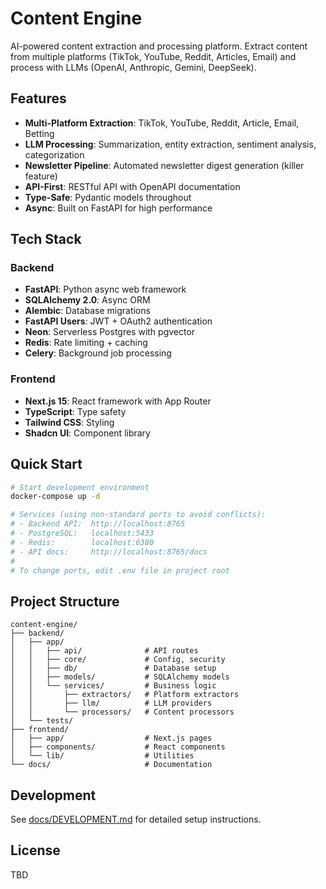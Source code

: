 # Content Engine

AI-powered content extraction and processing platform. Extract content from multiple platforms (TikTok, YouTube, Reddit, Articles, Email) and process with LLMs (OpenAI, Anthropic, Gemini, DeepSeek).

## Features

- **Multi-Platform Extraction**: TikTok, YouTube, Reddit, Article, Email, Betting
- **LLM Processing**: Summarization, entity extraction, sentiment analysis, categorization
- **Newsletter Pipeline**: Automated newsletter digest generation (killer feature)
- **API-First**: RESTful API with OpenAPI documentation
- **Type-Safe**: Pydantic models throughout
- **Async**: Built on FastAPI for high performance

## Tech Stack

### Backend
- **FastAPI**: Python async web framework
- **SQLAlchemy 2.0**: Async ORM
- **Alembic**: Database migrations
- **FastAPI Users**: JWT + OAuth2 authentication
- **Neon**: Serverless Postgres with pgvector
- **Redis**: Rate limiting + caching
- **Celery**: Background job processing

### Frontend
- **Next.js 15**: React framework with App Router
- **TypeScript**: Type safety
- **Tailwind CSS**: Styling
- **Shadcn UI**: Component library

## Quick Start

```bash
# Start development environment
docker-compose up -d

# Services (using non-standard ports to avoid conflicts):
# - Backend API:  http://localhost:8765
# - PostgreSQL:   localhost:5433
# - Redis:        localhost:6380
# - API docs:     http://localhost:8765/docs
#
# To change ports, edit .env file in project root
```

## Project Structure

```
content-engine/
├── backend/
│   ├── app/
│   │   ├── api/              # API routes
│   │   ├── core/             # Config, security
│   │   ├── db/               # Database setup
│   │   ├── models/           # SQLAlchemy models
│   │   └── services/         # Business logic
│   │       ├── extractors/   # Platform extractors
│   │       ├── llm/          # LLM providers
│   │       └── processors/   # Content processors
│   └── tests/
├── frontend/
│   ├── app/                  # Next.js pages
│   ├── components/           # React components
│   └── lib/                  # Utilities
└── docs/                     # Documentation
```

## Development

See [docs/DEVELOPMENT.md](docs/DEVELOPMENT.md) for detailed setup instructions.

## License

TBD